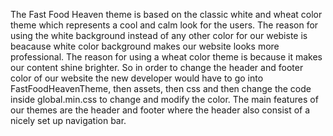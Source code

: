 The Fast Food Heaven theme is based on the classic white and wheat color theme which represents a cool and calm look for the users. The reason for using the white background instead of any other color for our webiste is beacause white color background makes our website looks more professional. The reason for using a wheat color theme is because it makes our content shine brighter. So in order to change the header and footer color of our website the new developer would have to go into FastFoodHeavenTheme, then assets, then css and then change the code inside global.min.css to change and modify the color. The main features of our themes are the header and footer where the header also consist of a nicely set up navigation bar.
